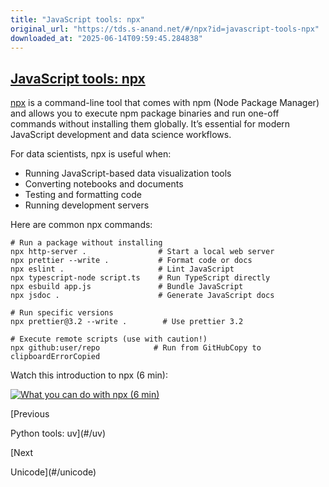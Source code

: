 ```yaml
---
title: "JavaScript tools: npx"
original_url: "https://tds.s-anand.net/#/npx?id=javascript-tools-npx"
downloaded_at: "2025-06-14T09:59:45.284838"
---
```


[JavaScript tools: npx](#/npx?id=javascript-tools-npx)
------------------------------------------------------

[npx](https://docs.npmjs.com/cli/v8/commands/npx) is a command-line tool that comes with npm (Node Package Manager) and allows you to execute npm package binaries and run one-off commands without installing them globally. It’s essential for modern JavaScript development and data science workflows.

For data scientists, npx is useful when:

* Running JavaScript-based data visualization tools
* Converting notebooks and documents
* Testing and formatting code
* Running development servers

Here are common npx commands:

```
# Run a package without installing
npx http-server .                # Start a local web server
npx prettier --write .           # Format code or docs
npx eslint .                     # Lint JavaScript
npx typescript-node script.ts    # Run TypeScript directly
npx esbuild app.js               # Bundle JavaScript
npx jsdoc .                      # Generate JavaScript docs

# Run specific versions
npx prettier@3.2 --write .        # Use prettier 3.2

# Execute remote scripts (use with caution!)
npx github:user/repo            # Run from GitHubCopy to clipboardErrorCopied
```

Watch this introduction to npx (6 min):

[![What you can do with npx (6 min)](https://i.ytimg.com/vi_webp/55WaAoZV_tQ/sddefault.webp)](https://youtu.be/55WaAoZV_tQ)

[Previous

Python tools: uv](#/uv)

[Next

Unicode](#/unicode)